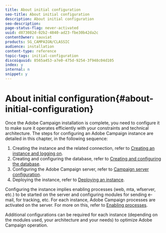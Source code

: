 ```yaml
---
title: About initial configuration
seo-title: About initial configuration
description: About initial configuration
seo-description: 
page-status-flag: never-activated
uuid: d873082d-02b2-4840-ad23-fbe30b42da2c
contentOwner: sauviat
products: SG_CAMPAIGN/CLASSIC
audience: installation
content-type: reference
topic-tags: initial-configuration
discoiquuid: 8565a453-a7e0-475d-9254-3f948c04d105
index: y
internal: n
snippet: y
---
```


# About initial configuration{#about-initial-configuration}

Once the Adobe Campaign installation is complete, you need to configure it to make sure it operates efficiently with your constraints and technical architecture. The steps for configuring an Adobe Campaign instance are detailed in this chapter, in the following sequence:

1. Creating the instance and the related connection, refer to [Creating an instance and logging on](https://helpx.adobe.com/campaign/standard/installation/using/creating-an-instance-and-logging-on.html).
1. Creating and configuring the database, refer to [Creating and configuring the database](https://helpx.adobe.com/campaign/standard/installation/using/creating-and-configuring-the-database.html).
1. Configuring the Adobe Campaign server, refer to [Campaign server configuration](https://helpx.adobe.com/campaign/standard/installation/using/campaign-server-configuration.html).
1. Deploying the instance, refer to [Deploying an instance](https://helpx.adobe.com/campaign/standard/installation/using/deploying-an-instance.html).

Configuring the instance implies enabling processes (web, mta, wfserver, etc.) to be started on the server and configuring modules for sending e-mail, for tracking, etc. For each instance, Adobe Campaign processes are activated on the server. For more on this, refer to [Enabling processes](https://helpx.adobe.com/campaign/standard/installation/using/campaign-server-configuration.html#enabling-processes).

Additional configurations can be required for each instance (depending on the modules used, your architecture and your needs) to optimize Adobe Campaign operation.
